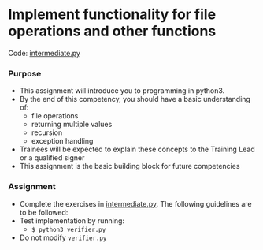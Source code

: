 # Implement functionality for file operations and other functions

Code: [intermediate.py](./intermediate.py)

### Purpose

- This assignment will introduce you to programming in python3.
- By the end of this competency, you should have a basic understanding of:
  - file operations
  - returning multiple values
  - recursion
  - exception handling
- Trainees will be expected to explain these concepts to the Training Lead or a qualified signer
- This assignment is the basic building block for future competencies

### Assignment

- Complete the exercises in [intermediate.py](./intermediate.py). The following guidelines are to be followed:
- Test implementation by running:
  - `$ python3 verifier.py`
- Do not modify `verifier.py`